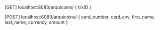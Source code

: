 [GET] localhost:8083/arquicoins/
{ trxID }

[POST] localhost:8083/arquicoins/
{ card_number, card_cvv, first_name, last_name, currency, amount }
